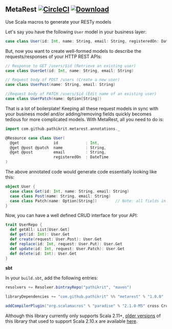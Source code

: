 MetaRest [![CircleCI](https://img.shields.io/circleci/project/pathikrit/metarest.svg)](https://circleci.com/gh/pathikrit/metarest) [![Download](https://api.bintray.com/packages/pathikrit/maven/metarest/images/download.svg)](https://bintray.com/pathikrit/maven/metarest/_latestVersion)
--------
Use Scala macros to generate your RESTy models

Let's say you have the following `User` model in your business layer:
```scala
case class User(id: Int, name: String, email: String, registeredOn: DateTime)
```

But, now you want to create well-formed models to describe the requests/responses of your HTTP REST APIs:
```scala
// Response to GET /users/$id (Retrieve an existing user)
case class UserGet(id: Int, name: String, email: String)

// Request body of POST /users (Create a new user)
case class UserPost(name: String, email: String)

//Request body of PATCH /users/$id (Edit name of an existing user)
case class UserPatch(name: Option[String])
```

That is a lot of boilerplate! Keeping all these request models in sync with your business model and/or adding/removing fields quickly becomes tedious for more complicated models.
With MetaRest, all you need to do is:
```scala
import com.github.pathikrit.metarest.annotations._

@Resource case class User(
  @get               id            : Int,
  @get @post @patch  name          : String,
  @get @post         email         : String,
                     registeredOn  : DateTime
)
```

The above annotated code would generate code essentially looking like this:
```scala
object User {
  case class Get(id: Int, name: String, email: String)
  case class Post(name: String, email: String)
  case class Patch(name: Option[String])        // Note: all fields in a PATCH are optional
}
```

Now, you can have a well defined CRUD interface for your API:
```scala
trait UserRepo {
  def getAll: List[User.Get]
  def get(id: Int): User.Get
  def create(request: User.Post): User.Get
  def replace(id: Int, request: User.Put): User.Get
  def update(id: Int, request: User.Patch): User.Get
  def delete(id: Int): User.Get
}
```

**sbt**

In your `build.sbt`, add the following entries:
```scala
resolvers += Resolver.bintrayRepo("pathikrit", "maven")

libraryDependencies += "com.github.pathikrit" %% "metarest" % "1.0.0"

addCompilerPlugin("org.scalamacros" % "paradise" % "2.1.0-M5" cross CrossVersion.full)
```

Although this library currently only supports Scala 2.11+, [older versions](https://github.com/pathikrit/metarest/tree/a883c674c67a31f9eddf70797328e864f185a714) of this library that used to support Scala 2.10.x are available [here](http://dl.bintray.com/pathikrit/maven/com/github/pathikrit).
